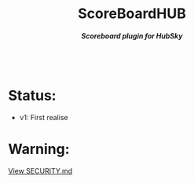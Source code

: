 <h1 align='center'>ScoreBoardHUB</h1>
<h5 align='center'>Scoreboard plugin for HubSky</h1>
<br></br>

# Status:

* v1: First realise

# Warning:
[View SECURITY.md](https://github.com/frpitu/ScoreBoardHUB/SECURITY.md)

